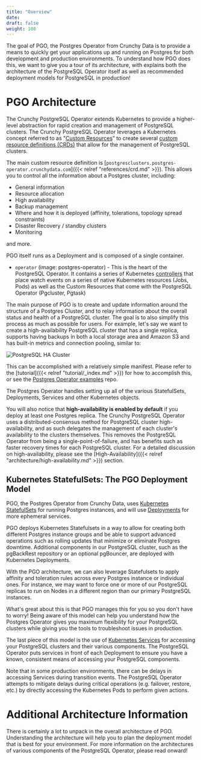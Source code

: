 ```yaml
---
title: "Overview"
date:
draft: false
weight: 100
---
```


The goal of PGO, the Postgres Operator from Crunchy Data is to provide a means to quickly get
your applications up and running on Postgres for both development and
production environments. To understand how PGO does this, we
want to give you a tour of its architecture, with explains both the architecture
of the PostgreSQL Operator itself as well as recommended deployment models for
PostgreSQL in production!

# PGO Architecture

The Crunchy PostgreSQL Operator extends Kubernetes to provide a higher-level
abstraction for rapid creation and management of PostgreSQL clusters.  The
Crunchy PostgreSQL Operator leverages a Kubernetes concept referred to as
"[Custom Resources](https://kubernetes.io/docs/concepts/extend-kubernetes/api-extension/custom-resources/)”
to create several
[custom resource definitions (CRDs)](https://kubernetes.io/docs/concepts/extend-kubernetes/api-extension/custom-resources/#customresourcedefinitions)
that allow for the management of PostgreSQL clusters.

The main custom resource definition is [`postgresclusters.postgres-operator.crunchydata.com`]({{< relref "references/crd.md" >}}). This allows you to control all the information about a Postgres cluster, including:

- General information
- Resource allocation
- High availability
- Backup management
- Where and how it is deployed (affinity, tolerations, topology spread constraints)
- Disaster Recovery / standby clusters
- Monitoring

and more.

PGO itself runs as a Deployment and is composed of a single container.

- `operator` (image: postgres-operator) - This is the heart of the PostgreSQL
Operator. It contains a series of Kubernetes
[controllers](https://kubernetes.io/docs/concepts/architecture/controller/) that
place watch events on a series of native Kubernetes resources (Jobs, Pods) as
well as the Custom Resources that come with the PostgreSQL Operator (Pgcluster,
Pgtask)

The main purpose of PGO is to create and update information
around the structure of a Postgres Cluster, and to relay information about the
overall status and health of a PostgreSQL cluster. The goal is to also simplify
this process as much as possible for users. For example, let's say we want to
create a high-availability PostgreSQL cluster that has a single replica,
supports having backups in both a local storage area and Amazon S3 and has
built-in metrics and connection pooling, similar to:

![PostgreSQL HA Cluster](/images/postgresql-cluster-ha-s3.png)

This can be accomplished with a relatively simple manifest. Please refer to the [tutorial]({{< relref "tutorial/_index.md" >}}) for how to accomplish this, or see the [Postgres Operator examples](https://github.com/CrunchyData/postgres-operator-examples/fork) repo.

The Postgres Operator handles setting up all of the various StatefulSets, Deployments, Services and other Kubernetes objects.

You will also notice that **high-availability is enabled by default** if you deploy at least one Postgres replica. The
Crunchy PostgreSQL Operator uses a distributed-consensus method for PostgreSQL
cluster high-availability, and as such delegates the management of each
cluster's availability to the clusters themselves. This removes the PostgreSQL
Operator from being a single-point-of-failure, and has benefits such as faster
recovery times for each PostgreSQL cluster. For a detailed discussion on
high-availability, please see the [High-Availability]({{< relref "architecture/high-availability.md" >}})
section.

## Kubernetes StatefulSets: The PGO Deployment Model

PGO, the Postgres Operator from Crunchy Data, uses [Kubernetes StatefulSets](https://kubernetes.io/docs/concepts/workloads/controllers/statefulset/)
for running Postgres instances, and will use [Deployments](https://kubernetes.io/docs/concepts/workloads/controllers/deployment/) for more ephemeral services.

PGO deploys Kubernetes Statefulsets in a way to allow for creating both different Postgres instance groups and be able to support advanced operations such as rolling updates that minimize or eliminate Postgres downtime. Additional components in our
PostgreSQL cluster, such as the pgBackRest repository or an optional pgBouncer,
are deployed with Kubernetes Deployments.

With the PGO architecture, we can also leverage Statefulsets to apply affinity and toleration rules across every Postgres instance or individual ones. For instance, we may want to force one or more of our PostgreSQL replicas to run on Nodes in a different region than
our primary PostgreSQL instances.

What's great about this is that PGO manages this for you so you don't have to worry! Being aware of
this model can help you understand how the Postgres Operator gives you maximum
flexibility for your PostgreSQL clusters while giving you the tools to
troubleshoot issues in production.

The last piece of this model is the use of [Kubernetes Services](https://kubernetes.io/docs/concepts/services-networking/service/)
for accessing your PostgreSQL clusters and their various components. The
PostgreSQL Operator puts services in front of each Deployment to ensure you have
a known, consistent means of accessing your PostgreSQL components.

Note that in some production environments, there can be delays in accessing
Services during transition events. The PostgreSQL Operator attempts to mitigate
delays during critical operations (e.g. failover, restore, etc.) by directly
accessing the Kubernetes Pods to perform given actions.

# Additional Architecture Information

There is certainly a lot to unpack in the overall architecture of PGO. Understanding the architecture will help you to plan
the deployment model that is best for your environment. For more information on
the architectures of various components of the PostgreSQL Operator, please read
onward!

